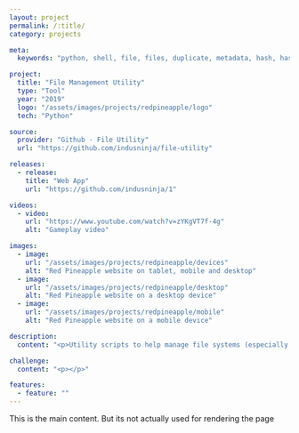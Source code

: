 ```yaml
---
layout: project
permalink: /:title/
category: projects

meta:
  keywords: "python, shell, file, files, duplicate, metadata, hash, hashcode"

project:
  title: "File Management Utility"
  type: "Tool"
  year: "2019"
  logo: "/assets/images/projects/redpineapple/logo"
  tech: "Python"

source:
  provider: "Github - File Utility"
  url: "https://github.com/indusninja/file-utility"

releases:
  - release:
    title: "Web App"
    url: "https://github.com/indusninja/1"

videos:
  - video:
    url: "https://www.youtube.com/watch?v=zYKgVT7f-4g"
    alt: "Gameplay video"

images:
  - image:
    url: "/assets/images/projects/redpineapple/devices"
    alt: "Red Pineapple website on tablet, mobile and desktop"
  - image:
    url: "/assets/images/projects/redpineapple/desktop"
    alt: "Red Pineapple website on a desktop device"
  - image:
    url: "/assets/images/projects/redpineapple/mobile"
    alt: "Red Pineapple website on a mobile device"

description:
  content: "<p>Utility scripts to help manage file systems (especially duplicate files)</p>"

challenge:
  content: "<p></p>"

features:
  - feature: ""
---
```

<p>This is the main content. But its not actually used for rendering the page</p>
